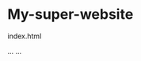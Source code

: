 # My-super-website
index.html
<!doctype html>
<html lang="fr">
<head>
  <meta charset="utf-8">
  <title>Titre de la page</title> <!-- mettez un titre significatif-->
  <link rel="stylesheet" href="style.css"> <!-- Utilisez le chemain relatif au fichier CSS-->
  <script src="script.js"></script> <!-- Ligne à envelver s'il n'y a pas de script-->
</head>
<body>
  ...
  <!-- Contenu  de la page -->
  ...
</body>
</html>
